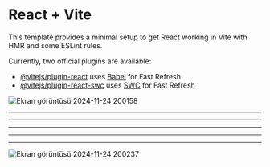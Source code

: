 # React + Vite

This template provides a minimal setup to get React working in Vite with HMR and some ESLint rules.

Currently, two official plugins are available:

- [@vitejs/plugin-react](https://github.com/vitejs/vite-plugin-react/blob/main/packages/plugin-react/README.md) uses [Babel](https://babeljs.io/) for Fast Refresh
- [@vitejs/plugin-react-swc](https://github.com/vitejs/vite-plugin-react-swc) uses [SWC](https://swc.rs/) for Fast Refresh


![Ekran görüntüsü 2024-11-24 200158](https://github.com/user-attachments/assets/ea118e97-96c0-4412-921f-d1cd45bd7b0d)


________________________________________________________________________________________________________________________________________________________________________________________
________________________________________________________________________________________________________________________________________________________________________________________
________________________________________________________________________________________________________________________________________________________________________________________
________________________________________________________________________________________________________________________________________________________________________________________
________________________________________________________________________________________________________________________________________________________________________________________


![Ekran görüntüsü 2024-11-24 200237](https://github.com/user-attachments/assets/4b920190-9f7a-4962-badc-13fa65693c81)
